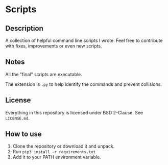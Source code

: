 # Scripts
## Description
A collection of helpful command line scripts I wrote.
Feel free to contribute with fixes, improvements or even new scripts.

## Notes
All the "final" scripts are executable.

The extension is `.py` to help identify the commands and prevent collisions.

## License
Everything in this repository is licensed under BSD 2-Clause. See `LICENSE.md`.

## How to use
1. Clone the repository or download it and unpack.
2. Run `pip3 install -r requirements.txt`
3. Add it to your PATH environment variable.
